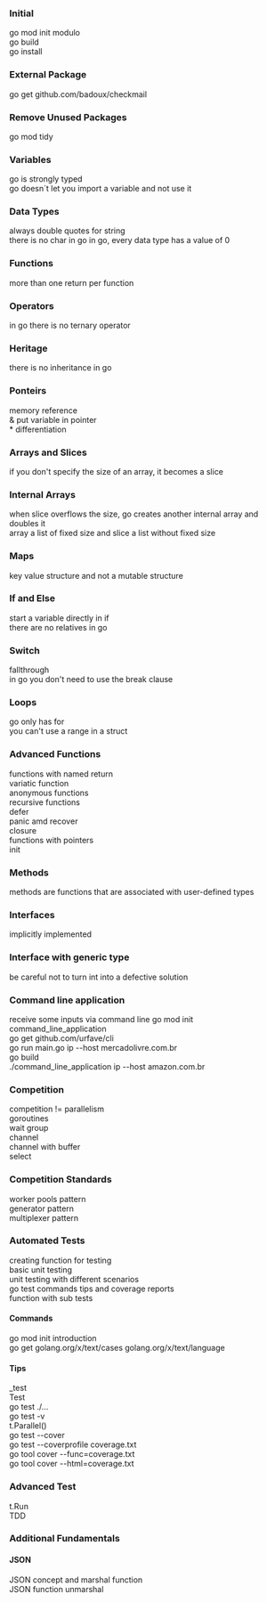 ### Initial
go mod init modulo  
go build  
go install  
### External Package
go get github.com/badoux/checkmail 
### Remove Unused Packages
go mod tidy  
### Variables
go is strongly typed  
go doesn´t let you import a variable and not use it  
### Data Types
always double quotes for string  
there is no char in go
in go, every data type has a value of 0  
### Functions  
more than one return per function  
### Operators  
in go there is no ternary operator
### Heritage
there is no inheritance in go
### Ponteirs
memory reference  
& put variable in pointer  
\* differentiation  
### Arrays and Slices  
if you don't specify the size of an array, it becomes a slice  
### Internal Arrays  
when slice overflows the size, go creates another internal array and doubles it  
array a list of fixed size and slice a list without fixed size  
### Maps
key value structure and not a mutable structure  
### If and Else  
start a variable directly in if  
there are no relatives in go  
### Switch  
fallthrough  
in go you don't need to use the break clause  
### Loops
go only has for  
you can't use a range in a struct  
### Advanced Functions  
functions with named return  
variatic function  
anonymous functions  
recursive functions  
defer  
panic amd recover  
closure  
functions with pointers  
init  
### Methods  
methods are functions that are associated with user-defined types  
### Interfaces  
implicitly implemented  
### Interface with generic type  
be careful not to turn int into a defective solution  
### Command line application  
receive some inputs via command line 
go mod init command_line_application  
go get github.com/urfave/cli  
go run main.go ip --host mercadolivre.com.br  
go build  
./command_line_application ip --host amazon.com.br  
### Competition  
competition != parallelism  
goroutines  
wait group  
channel  
channel with buffer  
select  
### Competition Standards  
worker pools pattern  
generator pattern  
multiplexer pattern  
### Automated Tests  
creating function for testing  
basic unit testing  
unit testing with different scenarios  
go test commands tips and coverage reports  
function with sub tests  
#### Commands
go mod init introduction  
go get golang.org/x/text/cases golang.org/x/text/language  
#### Tips
_test  
Test  
go test ./...  
go test -v  
t.Parallel()  
go test --cover  
go test --coverprofile coverage.txt  
go tool cover --func=coverage.txt  
go tool cover --html=coverage.txt  
### Advanced Test  
t.Run  
TDD  
### Additional Fundamentals  
#### JSON  
JSON concept and marshal function  
JSON function unmarshal   
